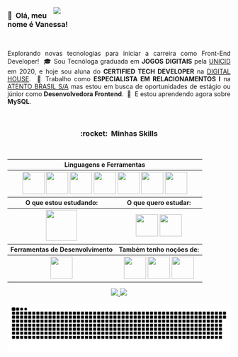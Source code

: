 <img src="https://raw.githubusercontent.com/MicaelliMedeiros/micaellimedeiros/master/image/computer-illustration.png" min-width="400px" max-width="400px" width="400px" align="right"><h3> :woman: &nbsp;Olá, meu nome é Vanessa! </h3>
<br/>
<p align="justify">
Explorando novas tecnologias para iniciar a carreira como Front-End Developer! &nbsp;🎓&nbsp;Sou Tecnóloga graduada em <b>JOGOS DIGITAIS</b> pela <a href="https://www.unicid.edu.br">UNICID</a> em 2020, e hoje sou aluna do <b>CERTIFIED TECH DEVELOPER</b> na <a href="https://www.digitalhouse.com/br">DIGITAL HOUSE</a>. &nbsp;💼&nbsp;Trabalho como <b>ESPECIALISTA EM RELACIONAMENTOS I</b> na <a href="https://atento.com/pb/atentonomundo/english-atento-in-brazil/">ATENTO BRASIL S/A</a> mas estou em busca de oportunidades de estágio ou júnior como <b>Desenvolvedora Frontend</b>. &nbsp;🌱&nbsp; E estou aprendendo agora sobre <b>MySQL</b>.</p><br/>

<div align="center">
<h3 align="center"> :rocket: &nbsp;Minhas Skills </h3>
<br/>
<table align="center">
 <tr><th colspan="2"><b>Linguagens e Ferramentas</b></th></tr>
 <tr>
  <th colspan="2"><img height="50px" width="50px" src="https://cdn.jsdelivr.net/gh/devicons/devicon/icons/javascript/javascript-plain.svg" />    <img height="50px" width="50px" src="https://cdn.jsdelivr.net/gh/devicons/devicon/icons/html5/html5-plain-wordmark.svg" />    <img height="50px" width="50px" src="https://cdn.jsdelivr.net/gh/devicons/devicon/icons/css3/css3-plain-wordmark.svg" />    <img height="50px" width="50px" src="https://cdn.jsdelivr.net/gh/devicons/devicon/icons/sass/sass-original.svg" />    <img height="50px" width="50px" src="https://cdn.jsdelivr.net/gh/devicons/devicon/icons/bootstrap/bootstrap-plain.svg" />    <img height="50px" width="50px" src="https://cdn.jsdelivr.net/gh/devicons/devicon/icons/git/git-plain.svg" />    <img height="50px" width="50px" src="https://cdn.jsdelivr.net/gh/devicons/devicon/icons/github/github-original.svg" /></th>
</tr>
<tr><th><b>O que estou estudando:</b> </th><th><b>O que quero estudar:</b></th></tr>
<tr><th><img height="70px" width="70px" src="https://cdn.jsdelivr.net/gh/devicons/devicon/icons/mysql/mysql-original-wordmark.svg" /></th>
<th><img height="50px" width="50px" src="https://cdn.jsdelivr.net/gh/devicons/devicon/icons/react/react-original-wordmark.svg" />    <img height="50px" width="50px" src="https://cdn.jsdelivr.net/gh/devicons/devicon/icons/typescript/typescript-plain.svg" /></th>
<tr><th ><b>Ferramentas de Desenvolvimento</b></th><th><b>Também tenho noções de:</b></th></tr>
<tr><th><img height="50px" width="50px" src="https://cdn.jsdelivr.net/gh/devicons/devicon/icons/vscode/vscode-original.svg" /></th><th><img height="50px" width="50px"  src="https://cdn.jsdelivr.net/gh/devicons/devicon/icons/photoshop/photoshop-plain.svg" />    <img  height="50px" width="50px" src="https://cdn.jsdelivr.net/gh/devicons/devicon/icons/csharp/csharp-plain.svg" />   <img  height="50px" width="50px" src="https://cdn.jsdelivr.net/gh/devicons/devicon/icons/unity/unity-original.svg" /></th></tr>
</table></div>
<div align="center">
<a href="https://github.com/vanneeh">
  <img height="180em" src="https://github-readme-stats.vercel.app/api?username=vanneeh&theme=dracula&show_icons=true" />
</a>   
<a href="https://github.com/vanneeh">
  <img height="180em" src="https://github-readme-stats.vercel.app/api/top-langs/?username=vanneeh&hide=html&layout=compact&theme=dracula" />
</a>
</div>

![Snake animation](https://github.com/vanneeh/vanneeh/blob/output/github-contribution-grid-snake.svg)
